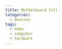 ```yaml
---
title: Motherboard fill
categories:
  - Devices
tags:
  - mobo
  - computer
  - hardware
---
```

